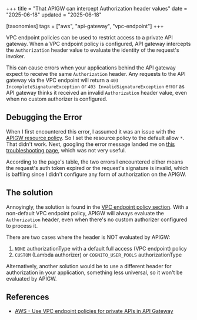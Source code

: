 +++
title = "That APIGW can intercept Authorization header values"
date = "2025-06-18"
updated = "2025-06-18"

[taxonomies]
tags = ["aws", "api-gateway", "vpc-endpoint"]
+++

VPC endpoint policies can be used to restrict access to a private API gateway.
When a VPC endpoint policy is configured, API gateway intercepts the
`Authorization` header value to evaluate the identity of the request's invoker.

This can cause errors when your applications behind the API gateway expect to
receive the same `Authorization` header. Any requests to the API gateway via the
VPC endpoint will return a `403 IncompleteSignatureException` or `403
InvalidSignatureException` error as API gateway thinks it received an invalid
`Authorization` header value, even when no custom authorizer is configured.

## Debugging the Error

When I first encountered this error, I assumed it was an issue with the [APIGW
resource
policy](https://docs.aws.amazon.com/apigateway/latest/developerguide/apigateway-resource-policies-examples.html). So I set the resource policy to the default allow `*`. That didn't work. Next, googling the error message landed me on [this troubleshooting
page](https://repost.aws/knowledge-center/api-gateway-troubleshoot-403-forbidden), which was not very useful.

According to the page's table, the two errors I encountered either means the
request's auth token expired or the request's signature is invalid, which is
baffling since I didn't configure any form of authorization on the APIGW.

## The solution

Annoyingly, the solution is found in the [VPC endpoint policy
section](https://docs.aws.amazon.com/apigateway/latest/developerguide/apigateway-vpc-endpoint-policies.html).
With a non-default VPC endpoint policy, APIGW will always evaluate the
`Authorization` header, even when there's no custom authorizer configured to
process it.

There are two cases where the header is NOT evaluated by APIGW:

1. `NONE` authorizationType with a default full access (VPC endpoint) policy
2. `CUSTOM` (Lambda authorizer) or `COGNITO_USER_POOLS` authorizationType

Alternatively, another solution would be to use a different header for
authorization in your application, something less universal, so it won't be
evaluated by APIGW.

## References

- [AWS - Use VPC endpoint policies for private APIs in API Gateway](https://docs.aws.amazon.com/apigateway/latest/developerguide/apigateway-vpc-endpoint-policies.html)
